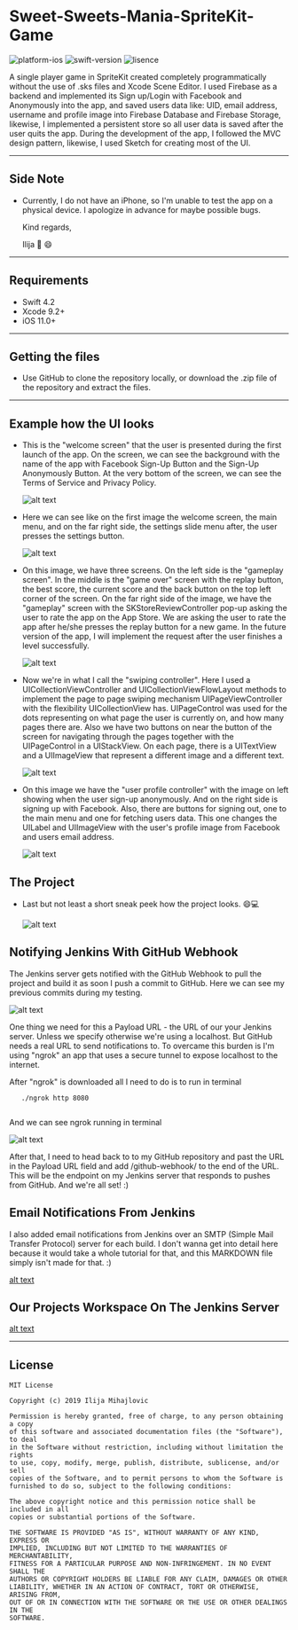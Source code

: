 # Sweet-Sweets-Mania-SpriteKit-Game

![platform-ios](https://img.shields.io/badge/platform-ios-Blue.svg)
![swift-version](https://img.shields.io/badge/swift-4.2-Orange.svg)
![lisence](https://img.shields.io/badge/license-MIT-Lightgrey.svg)

A single player game in SpriteKit created completely programmatically without the use of .sks files and Xcode Scene Editor. 
I used Firebase as a backend and implemented its Sign up/Login with Facebook and Anonymously into the app, and saved users data like: UID, email address, username and profile image into Firebase Database and Firebase Storage, likewise, I implemented a persistent store so all user data is saved after the user quits the app.
During the development of the app, I followed the MVC design pattern, likewise, I used Sketch for creating most of the UI.
___
## Side Note
* Currently, I do not have an iPhone, so I'm unable to test the app on a physical device. I apologize in advance for maybe possible bugs.

   Kind regards,

   Ilija 🖖 😄
___

## Requirements
- Swift 4.2
- Xcode 9.2+
- iOS 11.0+
___

## Getting the files

* Use GitHub to clone the repository locally, or download the .zip file of the repository and extract the files.
___

## Example how the UI looks

* This is the "welcome screen" that the user is presented during the first launch of the app. On the screen, we can see the background with the name of the app with Facebook Sign-Up Button and the Sign-Up Anonymously Button.
At the very bottom of the screen, we can see the Terms of Service and Privacy Policy.

   ![alt text](https://github.com/IlijaMihajlovic/Sweet-Sweets-Mania/blob/master/Images/welcomeSceneWoman.png)

* Here we can see like on the first image the welcome screen, the main menu, and on the far right side, the settings slide menu after, the user presses the settings button.

   ![alt text](https://github.com/IlijaMihajlovic/Sweet-Sweets-Mania/blob/master/Images/firstThreeScreens.png)

* On this image, we have three screens.
On the left side is the "gameplay screen". In the middle is the "game over" screen with the replay button, the best score, the current score and the back button on the top left corner of the screen.
On the far right side of the image, we have the "gameplay" screen with the SKStoreReviewController pop-up asking the user to rate the app on the App Store. We are asking the user to rate the app after he/she presses the replay button for a new game. In the future version of the app, I will implement the request after the user finishes a level successfully.

   ![alt text](https://github.com/IlijaMihajlovic/Sweet-Sweets-Mania-SpriteKit-Game/blob/master/Images/GameScenes.png)

* Now we're in what I call the "swiping controller". Here I used a UICollectionViewController and UICollectionViewFlowLayout methods to implement the page to page swiping mechanism UIPageViewController with the flexibility UICollectionView has.
UIPageControl was used for the dots representing on what page the user is currently on, and how many pages there are.
Also we have two buttons on near the button of the screen for navigating through the pages together with the UIPageControl in a UIStackView.
On each page, there is a UITextView and a UIImageView that represent a different image and a different text.

   ![alt text](https://github.com/IlijaMihajlovic/Sweet-Sweets-Mania/blob/master/Images/SwipingController.png)

* On this image we have the "user profile controller" with the image on left showing when the user sign-up anonymously. And on the right side is signing up with Facebook. Also, there are buttons for signing out, one to the main menu and one for fetching users data. This one changes the UILabel and UIImageView with the user's profile image from Facebook and users email address.

   ![alt text](https://github.com/IlijaMihajlovic/Sweet-Sweets-Mania-SpriteKit-Game/blob/master/Images/UserProfileScene.png)
  
## The Project
* Last but not least a short sneak peek how the project looks. 😄💻

   ![alt text](https://github.com/IlijaMihajlovic/Sweet-Sweets-Mania-SpriteKit-Game/blob/master/Images/project.png)
   
   
## Notifying Jenkins With GitHub Webhook

The Jenkins server gets notified with the GitHub Webhook to pull the project and build it as soon I push a commit to GitHub.
Here we can see my previous commits during my testing.

   ![alt text](https://github.com/IlijaMihajlovic/Sweet-Sweets-Mania-SpriteKit-Game/blob/master/Images/Jenkins%20%26%20Fastlane%20(CI)/ChangesInRepository.png)

One thing we need for this a Payload URL - the URL of our your Jenkins server. Unless we specify otherwise we're using a localhost. But GitHub needs a real URL to send notifications to. To overcame this burden is I'm using "ngrok" an app that uses a secure tunnel to expose localhost to the internet.

After "ngrok" is downloaded all I need to do is to run in terminal

``` console
   ./ngrok http 8080
   
  ```

And we can see ngrok running in terminal

   ![alt text](https://github.com/IlijaMihajlovic/Sweet-Sweets-Mania-SpriteKit-Game/blob/master/Images/Jenkins%20%26%20Fastlane%20(CI)/ngrok.png)

After that, I need to head back to to my GitHub repository and past the URL in the Payload URL field and add /github-webhook/ to the end of the URL. 
This will be the endpoint on my Jenkins server that responds to pushes from GitHub. And we're all set! :)

## Email Notifications From Jenkins

I also added email notifications from Jenkins
over an SMTP (Simple Mail Transfer Protocol) server for each build. I don't wanna get into detail here because it would take a whole tutorial for that, and this MARKDOWN file simply isn't made for that. :)

[alt text](https://github.com/IlijaMihajlovic/Sweet-Sweets-Mania-SpriteKit-Game/blob/master/Images/Jenkins%20%26%20Fastlane%20(CI)/EmailNotificationsFromJenkins.png)

## Our Projects Workspace On The Jenkins Server

[alt text](https://github.com/IlijaMihajlovic/Sweet-Sweets-Mania-SpriteKit-Game/blob/master/Images/Jenkins%20%26%20Fastlane%20(CI)/JenkinsWorkspace.png)
___


## License
```
MIT License

Copyright (c) 2019 Ilija Mihajlovic

Permission is hereby granted, free of charge, to any person obtaining a copy
of this software and associated documentation files (the "Software"), to deal
in the Software without restriction, including without limitation the rights
to use, copy, modify, merge, publish, distribute, sublicense, and/or sell
copies of the Software, and to permit persons to whom the Software is
furnished to do so, subject to the following conditions:

The above copyright notice and this permission notice shall be included in all
copies or substantial portions of the Software.

THE SOFTWARE IS PROVIDED "AS IS", WITHOUT WARRANTY OF ANY KIND, EXPRESS OR
IMPLIED, INCLUDING BUT NOT LIMITED TO THE WARRANTIES OF MERCHANTABILITY,
FITNESS FOR A PARTICULAR PURPOSE AND NON-INFRINGEMENT. IN NO EVENT SHALL THE
AUTHORS OR COPYRIGHT HOLDERS BE LIABLE FOR ANY CLAIM, DAMAGES OR OTHER
LIABILITY, WHETHER IN AN ACTION OF CONTRACT, TORT OR OTHERWISE, ARISING FROM,
OUT OF OR IN CONNECTION WITH THE SOFTWARE OR THE USE OR OTHER DEALINGS IN THE
SOFTWARE.

```
